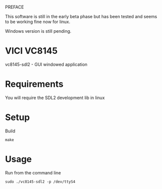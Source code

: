  PREFACE

This software is still in the early beta phase but has been tested and seems to be working fine now for linux.

Windows version is still pending.



# VICI VC8145
vc8145-sdl2 - GUI windowed application

# Requirements

You will require the SDL2 development lib in linux

# Setup

Build	 

	make 
	
# Usage
	
   
Run from the command line

	sudo ./vc8145-sdl2 -p /dev/ttyS4





